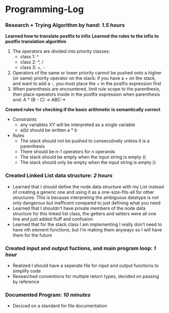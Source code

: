 # Programming-Log

### Research + Trying Algorithm by hand: *1.5 hours*

**Learned how to translate postfix to infix**
**Learned the rules to the infix to postfix translation algorithm**

1. The operators are divided into priority classes:
    * class 1: ^
    * class 2: *, /
    * class 3: +, -
2. Operators of the same or lower priority cannot be pushed onto a higher (or same) priority operator on the stack: if you have a + on the stack, and want to add a -, you must place the + in the postfix expression first
3. When parenthesis are encountered, limit rule scope to the parenthesis, then place operators inside in the postfix expression when parenthesis end: A * (B - C) -> ABC-*

**Created rules for checking if the basic arithmetic is semantically correct**
* Constraints
    * any variables XY will be interpreted as a single variable
    * a(b) should be written a * b
* Rules
    * The stack should not be pushed to consecutively unless it is a parenthesis
    * There should be n-1 operators for n operands
    * The stack should be empty when the input string is empty ((
    * The stack should only be empty when the input string is empty ))

### Created Linked List data structure: *2 hours*

* Learned that I should define the node data structure with my List instead of creating a generic one and using it as a one-size-fits-all for other structures. This is because interpreting the ambiguous datatype is not only dangerous but inefficent compared to just defining what you need
* Learned that I shouldn't have private members of the node data structure for this linked list class, the getters and setters were all one line and just added fluff and confusion
* Learned that for the stack class I am implementing I really don't need to have nth element functions, but I'm making them anyways so I will have them for the future

### Created input and output fuctions, and main program loop: *1 hour*
* Realized I should have a seperate file for input and output functions to simplify code
* Researched conventions for multiple return types, decided on passing by reference

### Documented Program: *10 minutes*
* Deciced on a standard for file documentation
